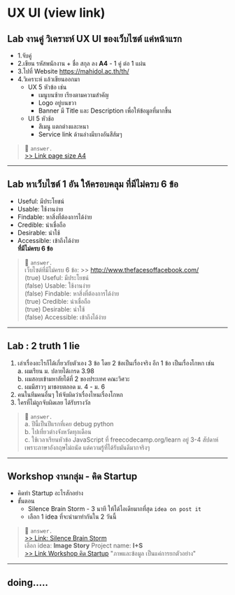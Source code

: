 # UX UI (view link)

## Lab งานคู่ วิเคราะห์ UX UI ของเว็บไซต์ แค่หน้าแรก  
+ 1.จับคู่
+ 2.เขียน รหัสพนักงาน + ชื่อ สกุล ลง **A4** - 1 คู่ ต่อ 1 แผ่น 
+ 3.ไปที่ Website https://mahidol.ac.th/th/
+ 4.วิเคราะห์ แล้วเขียนออกมา 
    + UX 5 หัวข้อ เช่น
        + เมนูบนซ้าย เรียงตามความสำคัญ
        + Logo อยู่บนขวา
        + Banner มี Title และ Description เพื่อให้ข้อมูลที่มากขึ้น
    + UI 5 หัวช้อ 
        + สีเมนู แตกต่างและหนา
        + Service link ด้านล่างมีบางอันสีส้มๆ 
> 📙 `answer.`  
> [>> Link page size A4](https://docs.google.com/document/d/1ypyTTQn6lO1edtqtqPDtF2OSXJ75WED-oFapn4Qe020/edit?usp=sharing)

---

## Lab หาเว็บไซต์ 1 อัน ให้ครอบคลุม ที่มีไม่ครบ 6 ข้อ   
+ Useful: มีประโยชน์
+ Usable: ใช้งานง่าย
+ Findable: หาสิ่งที่ต้องการได้ง่าย
+ Credible: น่าเชื่อถือ
+ Desirable: น่าใช้
+ Accessible: เข้าถึงได้ง่าย  
**ที่มีไม่ครบ 6 ข้อ**  
> 📙 `answer.`  
> เว็บไซต์ที่มีไม่ครบ 6 ข้อ: >> <http://www.thefacesoffacebook.com/>  
> (true) Useful: มีประโยชน์  
> (false) Usable: ใช้งานง่าย  
> (false) Findable: หาสิ่งที่ต้องการได้ง่าย  
> (true) Credible: น่าเชื่อถือ  
> (true) Desirable: น่าใช้  
> (false) Accessible: เข้าถึงได้ง่าย  

---

## Lab : 2 truth 1 lie  
1. เล่าเรื่องอะไรก็ได้เกี่ยวกับตัวเอง 3 ข้อ โดย 2 ข้อเป็นเรื่องจริง อีก 1 ข้อ เป็นเรื่องโกหก เช่น  
    a. ผมเรียน ม. ปลายได้เกรด 3.98  
    b. ผมสอบเข้ามหาลัยได้ที่ 2 ของประเทศ คณะวิศวะ  
    c. ผมมีสาวๆ มาชอบตลอด ม. 4 - ม. 6  
2. คนในทีมคนอื่นๆ ให้จับผิดว่าเรื่องไหนเรื่องโกหก  
3. ใครที่ไม่ถูกจับผิดเลย ได้รับรางวัล  
> 📙 `answer.`  
> a. ปีนี้เป็นปีแรกที่เคย debug python  
> b. ไปเที่ยวต่างจังหวัดทุกเดือน  
> c. ใช้เวลาเรียนหัวข้อ JavaScript ที่ freecodecamp.org/learn อยู่ 3-4 สัปดาห์ เพราะภาษาอังกฤษไม่ถนัด แต่ความรู้ที่ได้รับมันดีมากจริงๆ  

---

## Workshop งานกลุ่ม - คิด Startup
+ คิดทำ Startup อะไรสักอย่าง
+ ขั้นตอน 
    + Silence Brain Storm - 3 นาที ให้ได้ไอเดียมากที่สุด `idea on post it`
    + เลือก 1 idea ที่จะนำมาทำกันใน 2 วันนี้ 
> 📙 `answer.`  
> [>> Link: Silence Brain Storm](https://miro.com/app/board/o9J_ksUP5jQ=/)  
> เลือก idea: **Image Story** Project name: **I+S**  
> [>> Link Workshop คิด Startup](https://atofinal.github.io/homeworkhtml/Startup%20Project/index.html) "ภาพและข้อมูล เป็นแค่การยกตัวอย่าง"   

---

## doing.....  
